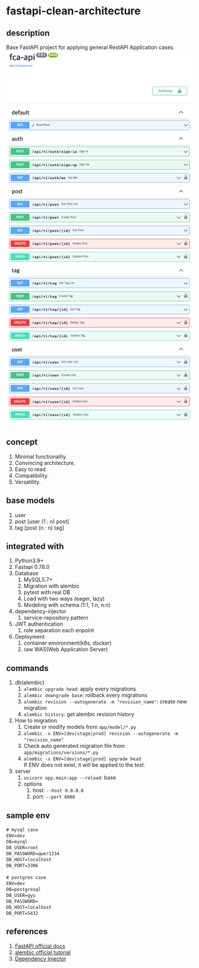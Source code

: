 # fastapi-clean-architecture

## description
Base FastAPI project for applying general RestAPI Application cases.
![openapi-docs](./doc/images/openapi-docs-v2.png)

## concept
1. Minimal functionality.
2. Convincing architecture.
3. Easy to read.
4. Compatibility.
5. Versatility.

## base models
1. user
2. post [user (1 : n) post]
3. tag [post (n : n) tag]

## integrated with
1. Python3.9+
2. Fastapi 0.78.0
3. Database
   1. MySQL5.7+
   2. Migration with alembic
   3. pytest with real DB
   4. Load with two ways (eager, lazy)
   5. Modeling with schema (1:1, 1:n, n:n)
4. dependency-injector
   1. service-repository pattern
5. JWT authentication
   1. role separation each enpoint
6. Deployment
   1. container environment(k8s, docker)
   2. raw WAS(Web Application Server)

## commands
1. db(alembic)
   1. `alembic upgrade head`: apply every migrations
   2. `alembic downgrade base`: rollback every migrations
   3. `alembic revision --autogenerate -m "revision_name"`: create new migration 
   4. `alembic history`: get alembic revision history
2. How to migration
   1. Create or modify models from `app/model/*.py`
   2. `alembic -x ENV=[dev|stage|prod] revision --autogenerate -m "revision_name"`
   3. Check auto generated migration file from `app/migrations/versions/*.py`
   4. `alembic -x ENV=[dev|stage|prod] upgrade head`  
      If ENV does not exist, it will be applied to the test.
3. server
   1. `uvicorn app.main:app --reload`: base
   2. options
      1. host: `--host 0.0.0.0`
      2. port: `--port 8000`

## sample env
```dotenv
# mysql case
ENV=dev
DB=mysql
DB_USER=root
DB_PASSWORD=qwer1234
DB_HOST=localhost
DB_PORT=3306

# postgres case
ENV=dev
DB=postgresql
DB_USER=gyu
DB_PASSWORD=
DB_HOST=localhost
DB_PORT=5432
```

## references
1. [FastAPI official docs](https://fastapi.tiangolo.com/)
2. [alembic official tutorial](https://alembic.sqlalchemy.org/en/latest/tutorial.html)
3. [Dependency Injector](https://python-dependency-injector.ets-labs.org/)
